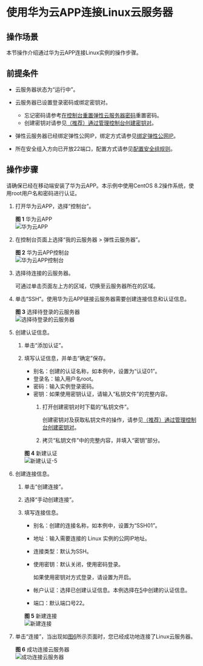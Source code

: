 # 使用华为云APP连接Linux云服务器<a name="ecs_03_0192"></a>

## 操作场景<a name="zh-cn_topic_0186706399_section156992579576"></a>

本节操作介绍通过华为云APP连接Linux实例的操作步骤。

## 前提条件<a name="zh-cn_topic_0186706399_section58260650112020"></a>

-   云服务器状态为“运行中”。
-   云服务器已设置登录密码或绑定密钥对。
    -   忘记密码请参考[在控制台重置弹性云服务器密码](在控制台重置弹性云服务器密码.md)重置密码。
    -   创建密钥对请参见[（推荐）通过管理控制台创建密钥对](（推荐）通过管理控制台创建密钥对.md)。

-   弹性云服务器已经绑定弹性公网IP，绑定方式请参见[绑定弹性公网IP](绑定弹性公网IP.md)。

-   所在安全组入方向已开放22端口，配置方式请参见[配置安全组规则](配置安全组规则.md)。

## 操作步骤<a name="zh-cn_topic_0186706399_section647707162512"></a>

请确保已经在移动端安装了华为云APP。本示例中使用CentOS 8.2操作系统，使用root用户名和密码进行认证。

1.  打开华为云APP，选择“控制台”。

    **图 1**  华为云APP<a name="ecs_03_0127_fig22996848191913"></a>  
    ![](figures/华为云APP.png "华为云APP")

2.  在控制台页面上选择“我的云服务器 \> 弹性云服务器”。

    **图 2**  华为云APP控制台<a name="fig6702124793915"></a>  
    ![](figures/华为云APP控制台.png "华为云APP控制台")

3.  选择待连接的云服务器。

    可通过单击页面左上方的区域，切换至云服务器所在的区域。

4.  单击“SSH”。使用华为云APP链接云服务器需要创建连接信息和认证信息。

    **图 3**  选择待登录的云服务器<a name="fig11152351134118"></a>  
    ![](figures/选择待登录的云服务器.png "选择待登录的云服务器")

5.  <a name="li1839910291065"></a>创建认证信息。
    1.  单击“添加认证”。
    2.  填写认证信息，并单击“确定”保存。

        -   别名：创建的认证名称，如本例中，设置为“认证01”。
        -   登录名：输入用户名root。
        -   密码：输入实例登录密码。
        -   密钥：如果使用密钥认证，请输入“私钥文件”的完整内容。
            1.  打开创建密钥对时下载的“私钥文件”。

                创建密钥对及获取私钥文件的操作，请参见[（推荐）通过管理控制台创建密钥对](（推荐）通过管理控制台创建密钥对.md)。

            2.  拷贝“私钥文件”中的完整内容，并填入“密钥”部分。

        **图 4**  新建认证<a name="fig13139145513617"></a>  
        ![](figures/新建认证-5.png "新建认证-5")

6.  创建连接信息。
    1.  单击“创建连接”。
    2.  选择“手动创建连接”。
    3.  填写连接信息。

        -   别名：创建的连接名称，如本例中，设置为“SSH01”。
        -   地址：输入需要连接的 Linux 实例的公网IP地址。
        -   连接类型：默认为SSH。
        -   使用密钥：默认关闭，使用密码登录。

            如果使用密钥对方式登录，请设置为开启。

        -   帐户认证：选择已创建认证信息。本例选择在[5](#li1839910291065)中创建的认证信息。
        -   端口：默认端口号22。

        **图 5**  新建连接<a name="fig438614616526"></a>  
        ![](figures/新建连接.png "新建连接")

7.  单击“连接”，当出现如[图6](#fig6556832191218)所示页面时，您已经成功地连接了Linux云服务器。

    **图 6**  成功连接云服务器<a name="fig6556832191218"></a>  
    ![](figures/成功连接云服务器.png "成功连接云服务器")


